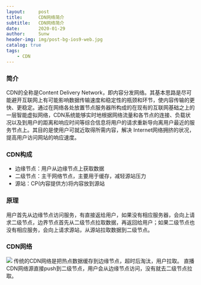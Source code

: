 ```yaml
---
layout:     post
title:      CDN网络简介
subtitle:   CDN网络简介
date:       2020-01-29
author:     Sunw
header-img: img/post-bg-ios9-web.jpg
catalog: true
tags:
    - CDN
---
```


### 简介
CDN的全称是Content Delivery Network，即内容分发网络。其基本思路是尽可能避开互联网上有可能影响数据传输速度和稳定性的瓶颈和环节，使内容传输的更快、更稳定。通过在网络各处放置节点服务器所构成的在现有的互联网基础之上的一层智能虚拟网络，CDN系统能够实时地根据网络流量和各节点的连接、负载状况以及到用户的距离和响应时间等综合信息将用户的请求重新导向离用户最近的服务节点上。其目的是使用户可就近取得所需内容，解决 Internet网络拥挤的状况，提高用户访问网站的响应速度。

### CDN构成
- 边缘节点：用户从边缘节点上获取数据
- 二级节点：主干网络节点，主要用于缓存，减轻源站压力
- 源站：CP(内容提供方)将内容放到源站

### 原理
用户首先从边缘节点访问服务，有直接返给用户，如果没有相应服务器，会向上请求二级节点，边界节点首先从二级节点拉取数据，再返回给用户；如果二级节点也没有相应服务，会向上请求源站，从源站拉取数据到二级节点。

### CDN网络
![](https://github.com/sunwwwt/sunwwwt.github.io/tree/master/img/cdn_net.jpg)
传统的CDN网络是把热点数据缓存到边缘节点，超时后淘汰，用户拉取。
直播CDN网络源直接push到二级节点，用户会从边缘节点访问，没有就去二级节点拉取。
